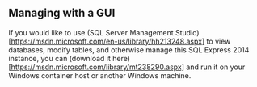 

## Managing with a GUI
If you would like to use (SQL Server Management Studio)[https://msdn.microsoft.com/en-us/library/hh213248.aspx] to view 
databases, modify tables, and otherwise manage this SQL Express 2014 instance, you can 
(download it here)[https://msdn.microsoft.com/library/mt238290.aspx] and run it on your Windows container host or another
Windows machine.
 

